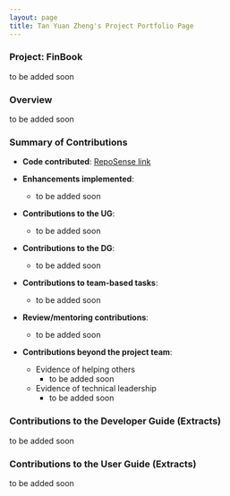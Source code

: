 ```yaml
---
layout: page
title: Tan Yuan Zheng's Project Portfolio Page
---
```


### Project: FinBook
to be added soon

### Overview

to be added soon

### Summary of Contributions

* **Code
  contributed**: [RepoSense link](https://nus-cs2103-ay2223s1.github.io/tp-dashboard/?search=yztangent&breakdown=true)

* **Enhancements implemented**:
    * to be added soon

* **Contributions to the UG**:
    * to be added soon

* **Contributions to the DG**:
    * to be added soon

* **Contributions to team-based tasks**:
    * to be added soon

* **Review/mentoring contributions**:
    * to be added soon

* **Contributions beyond the project team**:
    * Evidence of helping others
        * to be added soon
    * Evidence of technical leadership
        * to be added soon

### Contributions to the Developer Guide (Extracts)

to be added soon

### Contributions to the User Guide (Extracts)

to be added soon
